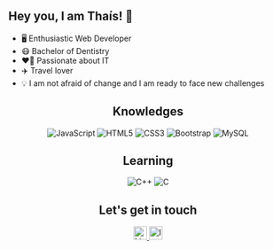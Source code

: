 ## Hey you, I am Thaís! 👋 

- 🖥️ Enthusiastic Web Developer
- 😷 Bachelor of Dentistry
- ❤️‍🔥 Passionate about IT
- ✈️ Travel lover
- 💡 I am not afraid of change and I am ready to face new challenges

<div align="center">

## Knowledges

![JavaScript](https://img.shields.io/badge/-JavaScript-black?style=flat-square&logo=javascript&link=https://github.com/LuizCarlosAbbott/)
![HTML5](https://img.shields.io/badge/-HTML5-E34F26?style=flat-square&logo=html5&logoColor=white&link=https://github.com/LuizCarlosAbbott/)
![CSS3](https://img.shields.io/badge/-CSS3-1572B6?style=flat-square&logo=css3&link=https://github.com/LuizCarlosAbbott/)
![Bootstrap](https://img.shields.io/badge/-Bootstrap-563D7C?style=flat-square&logo=bootstrap&link=https://github.com/LuizCarlosAbbott/)
![MySQL](https://img.shields.io/badge/-MySQL-black?style=flat-square&logo=mysql&link=https://github.com/LuizCarlosAbbott/)

## Learning

![C++](https://img.shields.io/badge/-C++-00599C?style=flat-square&logo=c++&link=https://github.com/LuizCarlosAbbott/)
![C](https://img.shields.io/badge/-A8B9CC?style=flat-square&logo=c&logoColor=white&link=https://github.com/LuizCarlosAbbott/)

## Let's get in touch

<a href="https://www.linkedin.com/in/thaisrioss/">
    <img alt="Linkedin" width="24px" src="https://github.com/TheDudeThatCode/TheDudeThatCode/blob/master/Assets/Linkedin.svg" />
</a>
<a href="https://www.instagram.com/thaislirar">
    <img alt="Instagram" width="24px" src="https://github.com/TheDudeThatCode/TheDudeThatCode/blob/master/Assets/Instagram.svg" />
</a>

</div>
  
